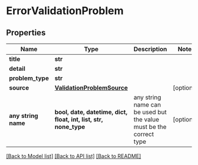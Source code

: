 # ErrorValidationProblem


## Properties
Name | Type | Description | Notes
------------ | ------------- | ------------- | -------------
**title** | **str** |  | 
**detail** | **str** |  | 
**problem_type** | **str** |  | 
**source** | [**ValidationProblemSource**](ValidationProblemSource.md) |  | [optional] 
**any string name** | **bool, date, datetime, dict, float, int, list, str, none_type** | any string name can be used but the value must be the correct type | [optional]

[[Back to Model list]](../README.md#documentation-for-models) [[Back to API list]](../README.md#documentation-for-api-endpoints) [[Back to README]](../README.md)


